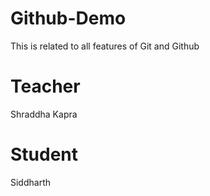 # Github-Demo
This is related to all features of Git and Github

# Teacher
Shraddha Kapra
# Student 
Siddharth